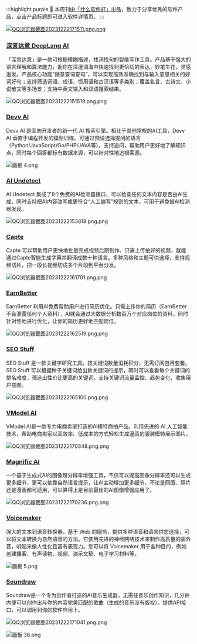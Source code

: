 :::highlight purple 📌
本周刊由[「什么软件好」](https://www.soniceapp.com/)出品，致力于分享优秀的软件产品，点击产品标题即可进入软件详情页。
:::

[![QQ浏览器截图20231222171511.png.png](https://api.apifox.com/api/v1/projects/3813636/resources/415040/image-preview)](https://www.soniceapp.com/)

### [深言达意 DeepLang AI](https://www.soniceapp.com/864.html)
「深言达意」是一款可根据模糊描述，找词找句的智能写作工具。产品基于强大的语言理解和算法能力，助你在深邃词海中快速找到更恰切的表达，妙笔生花，灵感迸发。产品核心功能“据意查词查句”，可以实现高效准确找到与输入意思相关的好词好句；支持筛选词语、成语、惯用语和古汉语等多类别；覆盖名言、古诗文、小说散文等多场景；支持中英文输入和双语搜索结果。

![QQ浏览器截图20231222151519.png.png](https://api.apifox.com/api/v1/projects/3813636/resources/415028/image-preview)


### [Devv AI ](https://www.soniceapp.com/868.html)
Devv AI 是面向开发者的新一代 AI 搜索引擎。相比于其他常规的AI工具，Devv AI 垂直于编程开发的模型训练。可通过预设选择提问的语言（Python/JavaScript/Go/PHP/JAVA等）。支持追问，帮助用户更好地了解知识点，同时每个回答都标有数据来源，可以针对性地追根索源。


![画板 4.png](https://api.apifox.com/api/v1/projects/3813636/resources/415029/image-preview)

### [AI Undetect](https://www.soniceapp.com/869.html)
AI Undetect 集成了8个免费的AI检测器接口，可以检查任何文本内容是否由AI生成。同时支持把AI内容改写成更符合“人工编写”规则的文本，可用于避免被AI检测器发现。


![QQ浏览器截图20231222153818.png.png](https://api.apifox.com/api/v1/projects/3813636/resources/415030/image-preview)

### [Capte](https://www.soniceapp.com/871.html)
Capte 可以帮助用户更快地批量完成视频后期制作。只需上传拍好的视频，就能通过Capte智能生成字幕并翻译成数十种语言。多种风格和主题可供选择，支持视频切片，把一段长视频切成多个片段到平台分发。


![QQ浏览器截图20231222161701.png.png](https://api.apifox.com/api/v1/projects/3813636/resources/415031/image-preview)

### [EarnBetter](https://www.soniceapp.com/872.html)
EarnBetter 利用AI免费帮助用户进行简历优化。只需上传你的简历（EarnBetter不会泄露任何个人资料），AI就会通过大数据分析数百万个对应岗位的资料，同时针对性地进行优化，让你的简历更好地匹配岗位。


![QQ浏览器截图20231222162519.png.png](https://api.apifox.com/api/v1/projects/3813636/resources/415032/image-preview)

### [SEO Stuff](https://www.soniceapp.com/875.html)
SEO Stuff 是一款关键字研究工具。按关键词数量消耗积分，无需订阅包月套餐。SEO Stuff 可以根据种子关键词给出新关键词的提示，同时可以查看每个关键词的排名难度，筛选出性价比更高的关键词。支持关键词流量监控、趋势变化，收集用户意图。


![QQ浏览器截图20231222165100.png.png](https://api.apifox.com/api/v1/projects/3813636/resources/415033/image-preview)

### [VModel AI](https://www.soniceapp.com/97.html)
VModel AI是一款专为电商卖家打造的AI模特商拍产品。利用先进的 AI 人工智能技术，帮助电商卖家以高效率、低成本的方式轻松生成逼真的服装模特展示图片。

![QQ浏览器截图20231222170348.png.png](https://api.apifox.com/api/v1/projects/3813636/resources/415034/image-preview)

### [Magnific AI](https://www.soniceapp.com/94.html)
一个基于生成式AI的图像超分辨率增强工具，不仅可以提高图像分辨率还可以生成更多细节，更可以依靠自然语言提示，让AI主动增加更多细节，不论是网图、照片还是漫画都可适用，可以算得上是目前最佳的AI图像增强应用了。


![QQ浏览器截图20231222170236.png.png](https://api.apifox.com/api/v1/projects/3813636/resources/415036/image-preview)

### [Voicemaker](https://www.soniceapp.com/130.html)
强大的文本到语音转换器，基于 Web 的服务，提供多种语音和语言供您选择，可以将文本转换为自然语音的方法。它使用先进的神经网络技术来制作高质量的画外音，听起来像人性化且富有表现力。您可以将 Voicemaker 用于各种目的，例如创建播客、有声读物、视频、演示文稿、电子学习材料等。


![画板 5.png](https://api.apifox.com/api/v1/projects/3813636/resources/415038/image-preview)


### [Soundraw](https://www.soniceapp.com/33.html)
Soundraw是一个专为创作者打造的AI音乐生成器，无需任音乐创作知识，几分钟内便可以创作出与你的内容完美匹配的歌曲（生成的音乐没有版权）。提供API接口，可以调用到你的软件应用上。

![QQ浏览器截图20231222171041.png.png](https://api.apifox.com/api/v1/projects/3813636/resources/415039/image-preview)


![画板 36.png](https://api.apifox.com/api/v1/projects/3813636/resources/415041/image-preview)

